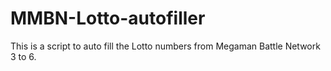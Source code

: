 # MMBN-Lotto-autofiller
This is a script to auto fill the Lotto numbers from Megaman Battle Network 3 to 6.
